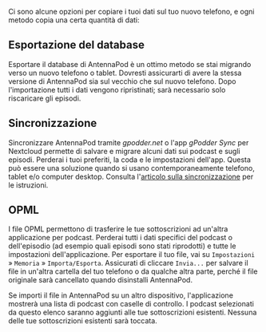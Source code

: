Ci sono alcune opzioni per copiare i tuoi dati sul tuo nuovo telefono, e ogni
metodo copia una certa quantità di dati:

## Esportazione del database

Esportare il database di AntennaPod è un ottimo metodo se stai migrando verso un
nuovo telefono o tablet. Dovresti assicurarti di avere la stessa versione di
AntennaPod sia sul vecchio che sul nuovo telefono. Dopo l'importazione tutti i
dati vengono ripristinati; sarà necessario solo riscaricare gli episodi.

## Sincronizzazione

Sincronizzare AntennaPod tramite *gpodder.net* o l'app *gPodder Sync* per
Nextcloud permette di salvare e migrare alcuni dati sui podcast e sugli episodi.
Perderai i tuoi preferiti, la coda e le impostazioni dell'app. Questa può essere
una soluzione quando si usano contemporaneamente telefono, tablet e/o computer
desktop. Consulta l'[articolo sulla sincronizzazione](/documentazione/generale/sincronizzazione)
per le istruzioni.

## OPML

I file OPML permettono di trasferire le tue sottoscrizioni ad un'altra
applicazione per podcast. Perderai tutti i dati specifici del podcast o
dell'episodio (ad esempio quali episodi sono stati riprodotti) e tutte le
impostazioni dell'applicazione. Per esportare il tuo file, vai su `Impostazioni`
» `Memoria` » `Importa/Esporta`. Assicurati di cliccare `Invia...` per salvare
il file in un'altra cartella del tuo telefono o da qualche altra parte, perché
il file originale sarà cancellato quando disinstalli AntennaPod.

Se importi il file in AntennaPod su un altro dispositivo, l'applicazione
mostrerà una lista di podcast con caselle di controllo. I podcast selezionati da
questo elenco saranno aggiunti alle tue sottoscrizioni esistenti. Nessuna delle
tue sottoscrizioni esistenti sarà toccata.
